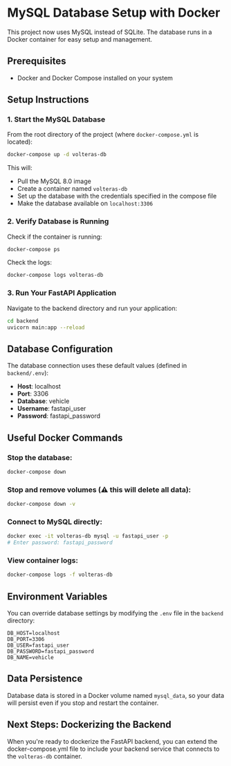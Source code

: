 # MySQL Database Setup with Docker

This project now uses MySQL instead of SQLite. The database runs in a Docker container for easy setup and management.

## Prerequisites

- Docker and Docker Compose installed on your system

## Setup Instructions

### 1. Start the MySQL Database

From the root directory of the project (where `docker-compose.yml` is located):

```bash
docker-compose up -d volteras-db
```

This will:
- Pull the MySQL 8.0 image
- Create a container named `volteras-db`
- Set up the database with the credentials specified in the compose file
- Make the database available on `localhost:3306`

### 2. Verify Database is Running

Check if the container is running:
```bash
docker-compose ps
```

Check the logs:
```bash
docker-compose logs volteras-db
```

### 3. Run Your FastAPI Application

Navigate to the backend directory and run your application:
```bash
cd backend
uvicorn main:app --reload
```

## Database Configuration

The database connection uses these default values (defined in `backend/.env`):
- **Host**: localhost
- **Port**: 3306
- **Database**: vehicle
- **Username**: fastapi_user
- **Password**: fastapi_password

## Useful Docker Commands

### Stop the database:
```bash
docker-compose down
```

### Stop and remove volumes (⚠️ this will delete all data):
```bash
docker-compose down -v
```

### Connect to MySQL directly:
```bash
docker exec -it volteras-db mysql -u fastapi_user -p
# Enter password: fastapi_password
```

### View container logs:
```bash
docker-compose logs -f volteras-db
```

## Environment Variables

You can override database settings by modifying the `.env` file in the `backend` directory:

```env
DB_HOST=localhost
DB_PORT=3306
DB_USER=fastapi_user
DB_PASSWORD=fastapi_password
DB_NAME=vehicle
```

## Data Persistence

Database data is stored in a Docker volume named `mysql_data`, so your data will persist even if you stop and restart the container.

## Next Steps: Dockerizing the Backend

When you're ready to dockerize the FastAPI backend, you can extend the docker-compose.yml file to include your backend service that connects to the `volteras-db` container.

